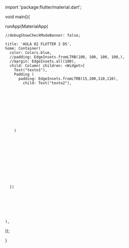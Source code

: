 import 'package:flutter/material.dart';

void main(){
  
  runApp(MaterialApp(
    
    //debugShowCheckModeBanner: false;
    
    title: 'AULA 02 FLUTTER 2 DS',
    home: Container(
      color: Colors.blue,
      //padding: EdgeInsets.fromLTRB(100, 100, 100, 100,),
      //margin: EdgeInsets.all(100),
      child: Column( children: <Widget>[
        Text("texto1"),
        Padding (
          padding: EdgeInsets.fromLTRB(15,100,110,110),
            child: Text("texto2"),
        
        
        
        
        
        
        
        
        
        
        )
        
        
        
        
        
        
        
        
        
        
        
        
      ])
     
    
    
    
    
    
    
    ),
  
  
  
  
  
  
  
  
  
  
  
  
  
  
  ));
  
  
  
  
  
  
}
